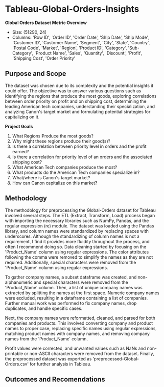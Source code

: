 # Tableau-Global-Orders-Insights

**Global Orders Dataset Metric Overview**
- Size: (51290, 24)
- Columns: 'Row ID', 'Order ID', 'Order Date', 'Ship Date', 'Ship Mode', 'Customer ID', 'Customer Name', 'Segment', 'City', 'State', 'Country', 'Postal Code', 'Market', 'Region', 'Product ID', 'Category', 'Sub-Category', 'Product Name', 'Sales', 'Quantity', 'Discount', 'Profit', 'Shipping Cost', 'Order Priority'
  
## Purpose and Scope
The dataset was chosen due to its complexity and the potential insights it could offer. The objective was to answer various questions such as identifying the regions that produce the most goods, exploring correlations between order priority on profit and on shipping cost, determining the leading American tech companies, understanding their specialization, and analyzing Canon's target market and formulating potential strategies for capitalizing on it.  
  
**Project Goals**
1. What Regions Produce the most goods?
2. Why might these regions produce their good(s)?
3. Is there a correlation between priority level in orders and the profit earned?
4. Is there a correlation for priority level of an orders and the associated shipping cost? 
5. What American Tech companies produce the most?
6. What products do the American Tech companies specialize in?
7. What/where is Canon's target market?
8. How can Canon capitalize on this market?
  
## Methodology
The methodology for preprocessing the Global-Orders dataset for Tableau involved several steps. The ETL (Extract, Transform, Load) process began with importing the  necessary libraries such as NumPy, Pandas, and the regular expression (re) module. The dataset was loaded using the Pandas library, and column names were standardized by replacing spaces with underscores. Although the standardizing of column names is not a requirement, I find it provides more fluidity throughout the process, and often I recommend doing so. Data cleaning started by focusing on the 'Product_Name' column using regular expressions. The color attributes following the comma were removed to simplify the names as they are not required. Additionally, special characters were removed from the 'Product_Name' column using regular expressions.

To gather company names, a subset dataframe was created, and non-alphanumeric and special characters were removed from the 'Product_Name' column. Then, a list of unique company names was extracted by splitting the names at the first space. Numeric company names were excluded, resulting in a dataframe containing a list of companies. Further manual work was performed to fix company names, drop duplicates, and handle specific cases.

Next, the company names were reformatted, cleaned, and parsed for both companies and products. This involved converting company and product names to proper case, replacing specific names using regular expressions, matching product names with company names, and removing company names from the 'Product_Name' column.

Profit values were corrected, and unwanted values such as NaNs and non-printable or non-ASCII characters were removed from the dataset. Finally, the preprocessed dataset was exported as 'preprocessed-Global-Orders.csv' for further analysis in Tableau.
  
  
## Outcomes and Recomendations
  

